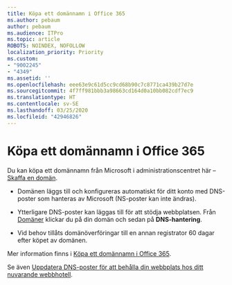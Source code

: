 ```yaml
---
title: Köpa ett domännamn i Office 365
ms.author: pebaum
author: pebaum
ms.audience: ITPro
ms.topic: article
ROBOTS: NOINDEX, NOFOLLOW
localization_priority: Priority
ms.custom:
- "9002245"
- "4349"
ms.assetid: ''
ms.openlocfilehash: eee63e9c61d5cc9cd68b90c7c8771ca439b27d7e
ms.sourcegitcommit: 4f7ff981bbb3a98663cd164d0a10bb082cdf7ec9
ms.translationtype: HT
ms.contentlocale: sv-SE
ms.lasthandoff: 03/25/2020
ms.locfileid: "42946826"
---
```

# <a name="buy-a-domain-name-in-office-365"></a>Köpa ett domännamn i Office 365

Du kan köpa ett domännamn från Microsoft i administrationscentret här – [Skaffa en domän](https://admin.microsoft.com/Domains/Buy).

- Domänen läggs till och konfigureras automatiskt för ditt konto med DNS-poster som hanteras av Microsoft (NS-poster kan inte ändras).

- Ytterligare DNS-poster kan läggas till för att stödja webbplatsen.  Från [Domäner](https://admin.microsoft.com/AdminPortal/Home#/Domains) klickar du på din domän och sedan på **DNS-hantering**.

- Vid behov tillåts domänöverföringar till en annan registrator 60 dagar efter köpet av domänen.

Mer information finns i [Köpa ett domännamn i Office 365](https://docs.microsoft.com/microsoft-365/admin/get-help-with-domains/buy-a-domain-name?view=o365-worldwide).

Se även [Uppdatera DNS-poster för att behålla din webbplats hos ditt nuvarande webbhotell](https://docs.microsoft.com/alchemyinsights/update-dns-records-to-keep-your-website-with-your-current-hosting-provider-0).
